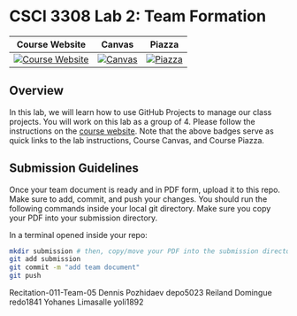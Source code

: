 # CSCI 3308 Lab 2: Team Formation

|                                                Course Website                                                 |                                                   Canvas                                                    |                                              Piazza                                               |
| :-----------------------------------------------------------------------------------------------------------: | :---------------------------------------------------------------------------------------------------------: | :-----------------------------------------------------------------------------------------------: |
| [![Course Website](https://img.shields.io/badge/Labs-Lab2-0A4D99)](https://csci3308.pages.dev/docs/labs/lab2/) | [![Canvas](https://img.shields.io/badge/Canvas-CSCI3308-CFB87C)](https://canvas.colorado.edu/courses/86400) | [![Piazza](https://img.shields.io/badge/-Piazza-3e7aab)](https://piazza.com/class/l6xrg9j9pa37pa) |

## Overview
In this lab, we will learn how to use GitHub Projects to manage our class projects. You will work on this lab as a group of 4. Please follow the instructions on the [course website](https://cuboulder-csci3308.pages.dev/docs/labs/lab2/). Note that the above badges serve as quick links to the lab instructions, Course Canvas, and Course Piazza. 

## Submission Guidelines
Once your team document is ready and in PDF form, upload it to this repo. Make sure to add, commit, and push your changes. You should run the following commands inside your local git directory. Make sure you copy your PDF into your submission directory.

In a terminal opened inside your repo:

```bash
mkdir submission # then, copy/move your PDF into the submission directory
git add submission
git commit -m "add team document"
git push
```

Recitation-011-Team-05
Dennis Pozhidaev depo5023
Reiland Domingue redo1841
Yohanes Limasalle yoli1892

